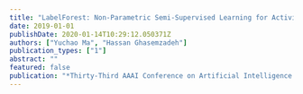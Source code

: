```yaml
---
title: "LabelForest: Non-Parametric Semi-Supervised Learning for Activity Recognition"
date: 2019-01-01
publishDate: 2020-01-14T10:29:12.050371Z
authors: ["Yuchao Ma", "Hassan Ghasemzadeh"]
publication_types: ["1"]
abstract: ""
featured: false
publication: "*Thirty-Third AAAI Conference on Artificial Intelligence (AAAI-19)*, Honolulu, Hawaii, USA"
---
```


